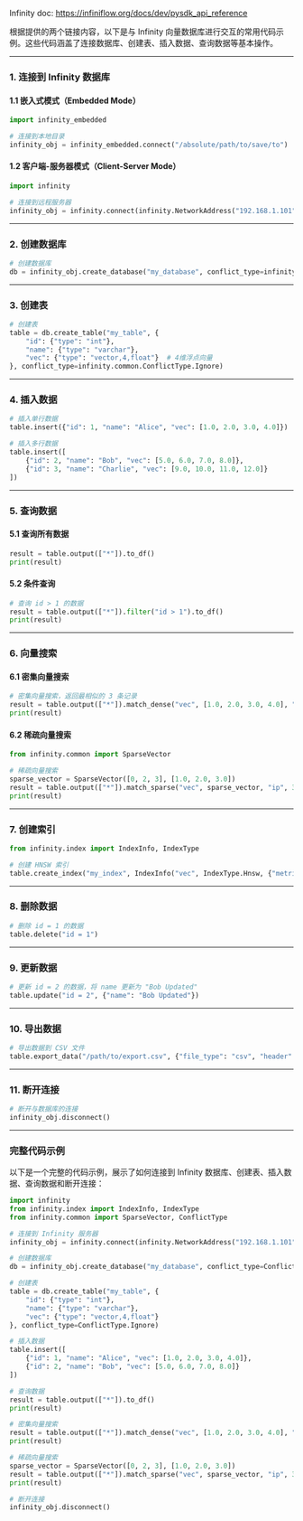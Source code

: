 Infinity doc: https://infiniflow.org/docs/dev/pysdk_api_reference

根据提供的两个链接内容，以下是与 Infinity 向量数据库进行交互的常用代码示例。这些代码涵盖了连接数据库、创建表、插入数据、查询数据等基本操作。

---

### **1. 连接到 Infinity 数据库**
#### **1.1 嵌入式模式（Embedded Mode）**
```python
import infinity_embedded

# 连接到本地目录
infinity_obj = infinity_embedded.connect("/absolute/path/to/save/to")
```

#### **1.2 客户端-服务器模式（Client-Server Mode）**
```python
import infinity

# 连接到远程服务器
infinity_obj = infinity.connect(infinity.NetworkAddress("192.168.1.101", 23817))
```

---

### **2. 创建数据库**
```python
# 创建数据库
db = infinity_obj.create_database("my_database", conflict_type=infinity.common.ConflictType.Ignore)
```

---

### **3. 创建表**
```python
# 创建表
table = db.create_table("my_table", {
    "id": {"type": "int"},
    "name": {"type": "varchar"},
    "vec": {"type": "vector,4,float"}  # 4维浮点向量
}, conflict_type=infinity.common.ConflictType.Ignore)
```

---

### **4. 插入数据**
```python
# 插入单行数据
table.insert({"id": 1, "name": "Alice", "vec": [1.0, 2.0, 3.0, 4.0]})

# 插入多行数据
table.insert([
    {"id": 2, "name": "Bob", "vec": [5.0, 6.0, 7.0, 8.0]},
    {"id": 3, "name": "Charlie", "vec": [9.0, 10.0, 11.0, 12.0]}
])
```

---

### **5. 查询数据**
#### **5.1 查询所有数据**
```python
result = table.output(["*"]).to_df()
print(result)
```

#### **5.2 条件查询**
```python
# 查询 id > 1 的数据
result = table.output(["*"]).filter("id > 1").to_df()
print(result)
```

---

### **6. 向量搜索**
#### **6.1 密集向量搜索**
```python
# 密集向量搜索，返回最相似的 3 条记录
result = table.output(["*"]).match_dense("vec", [1.0, 2.0, 3.0, 4.0], "float", "ip", 3).to_df()
print(result)
```

#### **6.2 稀疏向量搜索**
```python
from infinity.common import SparseVector

# 稀疏向量搜索
sparse_vector = SparseVector([0, 2, 3], [1.0, 2.0, 3.0])
result = table.output(["*"]).match_sparse("vec", sparse_vector, "ip", 3).to_df()
print(result)
```

---

### **7. 创建索引**
```python
from infinity.index import IndexInfo, IndexType

# 创建 HNSW 索引
table.create_index("my_index", IndexInfo("vec", IndexType.Hnsw, {"metric": "ip"}))
```

---

### **8. 删除数据**
```python
# 删除 id = 1 的数据
table.delete("id = 1")
```

---

### **9. 更新数据**
```python
# 更新 id = 2 的数据，将 name 更新为 "Bob Updated"
table.update("id = 2", {"name": "Bob Updated"})
```

---

### **10. 导出数据**
```python
# 导出数据到 CSV 文件
table.export_data("/path/to/export.csv", {"file_type": "csv", "header": True})
```

---

### **11. 断开连接**
```python
# 断开与数据库的连接
infinity_obj.disconnect()
```

---

### **完整代码示例**
以下是一个完整的代码示例，展示了如何连接到 Infinity 数据库、创建表、插入数据、查询数据和断开连接：
```python
import infinity
from infinity.index import IndexInfo, IndexType
from infinity.common import SparseVector, ConflictType

# 连接到 Infinity 服务器
infinity_obj = infinity.connect(infinity.NetworkAddress("192.168.1.101", 23817))

# 创建数据库
db = infinity_obj.create_database("my_database", conflict_type=ConflictType.Ignore)

# 创建表
table = db.create_table("my_table", {
    "id": {"type": "int"},
    "name": {"type": "varchar"},
    "vec": {"type": "vector,4,float"}
}, conflict_type=ConflictType.Ignore)

# 插入数据
table.insert([
    {"id": 1, "name": "Alice", "vec": [1.0, 2.0, 3.0, 4.0]},
    {"id": 2, "name": "Bob", "vec": [5.0, 6.0, 7.0, 8.0]}
])

# 查询数据
result = table.output(["*"]).to_df()
print(result)

# 密集向量搜索
result = table.output(["*"]).match_dense("vec", [1.0, 2.0, 3.0, 4.0], "float", "ip", 3).to_df()
print(result)

# 稀疏向量搜索
sparse_vector = SparseVector([0, 2, 3], [1.0, 2.0, 3.0])
result = table.output(["*"]).match_sparse("vec", sparse_vector, "ip", 3).to_df()
print(result)

# 断开连接
infinity_obj.disconnect()
```

